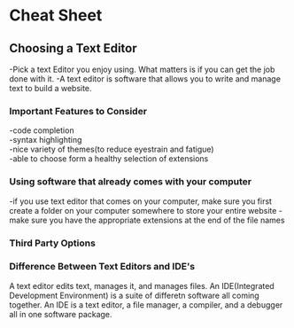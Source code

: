 # Cheat Sheet

## Choosing a Text Editor
-Pick a text Editor you enjoy using. What matters is if you can get the job done with it. 
-A text editor is software that allows you to write and manage text to build a website. 


### Important Features to Consider
-code completion  
-syntax highlighting  
-nice variety of themes(to reduce eyestrain and fatigue)  
-able to choose form a healthy selection of extensions


### Using software that already comes with your computer 
-if you use text editor that comes on your computer, make sure you first create a folder on your computer somewhere to store your entire website
-make sure you have the appropriate extensions at the end of the file names


### Third Party Options


### Difference Between Text Editors and IDE's

A text editor edits text, manages it, and manages files. 
An IDE(Integrated Development Environment) is a suite of differetn software all coming together. An IDE is a text editor, a file
manager, a compiler, and a debugger all in one software package.




